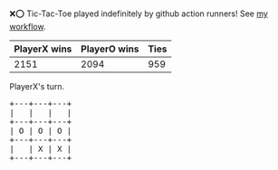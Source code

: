 :x::o: Tic-Tac-Toe played indefinitely by github action runners! See [my workflow](.github/workflows/play.yaml).

|PlayerX wins|PlayerO wins|Ties|
|-|-|-|
|2151|2094|959|

PlayerX's turn.

<pre>
+---+---+---+
|   |   |   |
+---+---+---+
| O | O | O |
+---+---+---+
|   | X | X |
+---+---+---+
</pre>